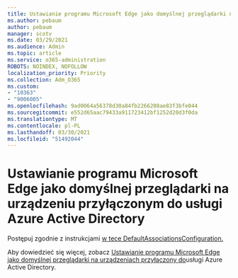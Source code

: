 ```yaml
---
title: Ustawianie programu Microsoft Edge jako domyślnej przeglądarki na urządzeniu przyłączonym do usługi Azure Active Directory
ms.author: pebaum
author: pebaum
manager: scotv
ms.date: 03/29/2021
ms.audience: Admin
ms.topic: article
ms.service: o365-administration
ROBOTS: NOINDEX, NOFOLLOW
localization_priority: Priority
ms.collection: Adm_O365
ms.custom:
- "10363"
- "9006005"
ms.openlocfilehash: 9ad0064a56378d30a84fb2266208ae83f3bfe044
ms.sourcegitcommit: e552d65aac79433a911723412bf1252d20d3f0da
ms.translationtype: MT
ms.contentlocale: pl-PL
ms.lasthandoff: 03/30/2021
ms.locfileid: "51492044"
---
```

# <a name="set-microsoft-edge-as-the-default-browser-on-an-azure-active-directoryjoined-device"></a>Ustawianie programu Microsoft Edge jako domyślnej przeglądarki na urządzeniu przyłączonym do usługi Azure Active Directory

Postępuj zgodnie z instrukcjami [w tece DefaultAssociationsConfiguration.](https://go.microsoft.com/fwlink/?linkid=2132650)

Aby dowiedzieć się więcej, zobacz [Ustawianie programu Microsoft Edge jako domyślnej przeglądarki na urządzeniach przyłączony do](https://go.microsoft.com/fwlink/?linkid=2132440)usługi Azure Active Directory.